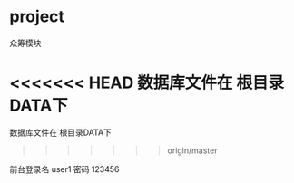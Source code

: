 # project
众筹模块

<<<<<<< HEAD
数据库文件在 根目录DATA下
=======
数据库文件在 根目录DATA下 

>>>>>>> origin/master

前台登录名 user1 密码 123456
